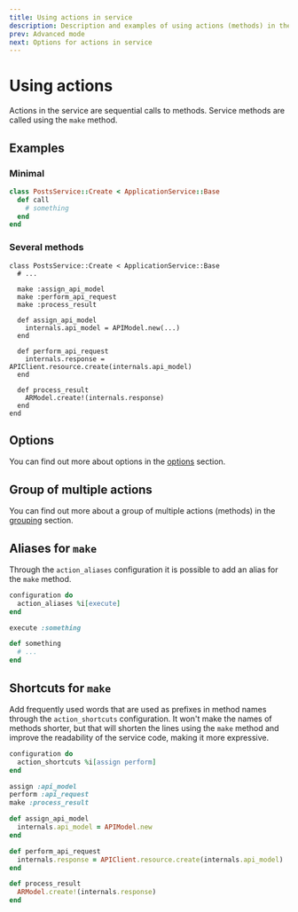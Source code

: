 ```yaml
---
title: Using actions in service
description: Description and examples of using actions (methods) in the service
prev: Advanced mode
next: Options for actions in service
---
```


# Using actions

Actions in the service are sequential calls to methods.
Service methods are called using the `make` method.

## Examples

### Minimal

```ruby
class PostsService::Create < ApplicationService::Base
  def call
    # something
  end
end
```

### Several methods

```ruby{4-6,8,12,16}
class PostsService::Create < ApplicationService::Base
  # ...

  make :assign_api_model
  make :perform_api_request
  make :process_result

  def assign_api_model
    internals.api_model = APIModel.new(...)
  end

  def perform_api_request
    internals.response = APIClient.resource.create(internals.api_model)
  end

  def process_result
    ARModel.create!(internals.response)
  end
end
```

## Options

You can find out more about options in the [options](../actions/options) section.

## Group of multiple actions

You can find out more about a group of multiple actions (methods) in the [grouping](../actions/grouping) section.

## Aliases for `make`

Through the `action_aliases` configuration it is possible to add an alias for the `make` method.

```ruby {2,5}
configuration do
  action_aliases %i[execute]
end

execute :something

def something
  # ...
end
```

## Shortcuts for `make`

Add frequently used words that are used as prefixes in method names through the `action_shortcuts` configuration.
It won't make the names of methods shorter, but that will shorten the lines using the `make` method and improve the readability of the service code, making it more expressive.

```ruby {2,5,6,9,13}
configuration do
  action_shortcuts %i[assign perform]
end

assign :api_model
perform :api_request
make :process_result

def assign_api_model
  internals.api_model = APIModel.new
end

def perform_api_request
  internals.response = APIClient.resource.create(internals.api_model)
end

def process_result
  ARModel.create!(internals.response)
end
```
